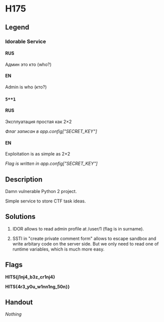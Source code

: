 # H175

## Legend

### Idorable Service

#### RUS

Админ это кто (who?)

#### EN

Admin is who (кто?)

### ```5**1```

#### RUS

Эксплуатация простая как 2×2

*Флаг записан в app.config["SECRET_KEY"]*

#### EN

Exploitation is as simple as 2×2

*Flag is written in app.config["SECRET_KEY"]*

## Description

Damn vulnerable Python 2 project.

Simple service to store CTF task ideas.

## Solutions

1. IDOR allows to read admin profile at <URL>/user/1 (flag is in surname).

2. SSTI in "create private comment form" allows to escape sandbox and 
write arbitary code on the server side. But we only need to read one of
runtime variables, which is much more easy.

## Flags

**HITS{j1nj4_b3z_cr1nj4}**

**HITS{4r3_y0u_w1nn1ng_50n}}**

## Handout

*Nothing*
